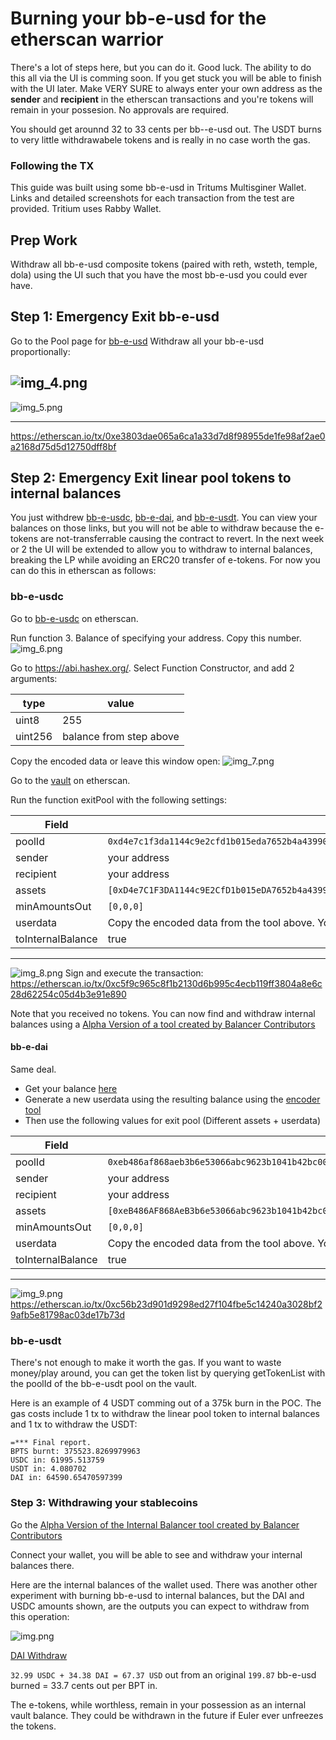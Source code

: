 # Burning your bb-e-usd for the etherscan warrior
There's a lot of steps here, but you can do it.  Good luck.  The ability to do this all via the UI is comming soon.  If you get stuck you will be able to finish with the UI later.  Make VERY SURE to always enter your own address as the **sender** and **recipient** in the etherscan transactions and you're tokens will remain in your possesion.  No approvals are required.

You should get arounnd 32 to 33 cents per bb--e-usd out.  The USDT burns to very little withdrawabele tokens and is really in no case worth the gas.


### Following the TX
This guide was built using some bb-e-usd in Tritums Multisginer Wallet.  Links and detailed screenshots for each transaction from the test are provided.  Tritium uses Rabby Wallet.

## Prep Work
Withdraw all bb-e-usd composite tokens (paired with reth, wsteth, temple, dola) using the UI such that you have the most bb-e-usd you could ever have.

## Step 1: Emergency Exit bb-e-usd 

Go to the Pool page for [bb-e-usd](https://app.balancer.fi/#/ethereum/pool/0x50cf90b954958480b8df7958a9e965752f62712400000000000000000000046f)
Withdraw all your bb-e-usd proportionally:

![img_4.png](images/img_4.png)
---

![img_5.png](images/img_5.png)

---

https://etherscan.io/tx/0xe3803dae065a6ca1a33d7d8f98955de1fe98af2ae0a2168d75d5d12750dff8bf

## Step 2: Emergency Exit linear pool tokens to internal balances

You just withdrew [bb-e-usdc](https://app.balancer.fi/#/ethereum/pool/0xd4e7c1f3da1144c9e2cfd1b015eda7652b4a439900000000000000000000046a), [bb-e-dai](https://app.balancer.fi/#/ethereum/pool/0x50cf90b954958480b8df7958a9e965752f62712400000000000000000000046f), and [bb-e-usdt](https://app.balancer.fi/#/ethereum/pool/0x3c640f0d3036ad85afa2d5a9e32be651657b874f00000000000000000000046b).
You can view your balances on those links, but you will not be able to withdraw because the e-tokens are not-transferrable causing the contract to revert.  In the next week or 2 the UI will be extended to allow you to withdraw to internal balances, breaking the LP while avoiding an ERC20 transfer of e-tokens.  For now you can do this in etherscan as follows:

### bb-e-usdc
Go to [bb-e-usdc](https://etherscan.io/address/0xd4e7c1f3da1144c9e2cfd1b015eda7652b4a4399#readContract) on etherscan.  

Run function 3. Balance of specifying your address.  Copy this number.
![img_6.png](images/img_6.png)

Go to https://abi.hashex.org/.  Select Function Constructor, and add 2 arguments:

| type    | value                    |
|---------|--------------------------|
| uint8   | 255                      |
| uint256 | balance from step above  |

Copy the encoded data or leave this window open:
![img_7.png](images/img_7.png)

Go to the [vault](https://etherscan.io/address/0xBA12222222228d8Ba445958a75a0704d566BF2C8#writeContract) on etherscan.

Run the function exitPool with the following settings:

| Field              | Setting                                                                                                                              |
|--------------------|--------------------------------------------------------------------------------------------------------------------------------------|
| poolId             | `0xd4e7c1f3da1144c9e2cfd1b015eda7652b4a439900000000000000000000046a`                                                                 |
 | sender             | your address                                                                                                                         | 
 | recipient          | your address                                                                                                                         |
 | assets             | `[0xD4e7C1F3DA1144c9E2CfD1b015eDA7652b4a4399,0xA0b86991c6218b36c1d19D4a2e9Eb0cE3606eB48,0xEb91861f8A4e1C12333F42DCE8fB0Ecdc28dA716]` |
 | minAmountsOut      | `[0,0,0]`                                                                                                                            |
 | userdata           | Copy the encoded data from the tool above.  You will need to stick 0x in front of the data.                                          |
 | toInternalBalance  | true                                                                                                                                 |

---

![img_8.png](images/img_8.png)
Sign and execute the transaction: https://etherscan.io/tx/0xc5f9c965c8f1b2130d6b995c4ecb119ff3804a8e6c28d62254c05d4b3e91e890

Note that you received no tokens.  You can now find and withdraw internal balances using a [Alpha Version of a tool created by Balancer Contributors](https://tools.balancer.blue/internalmanager)

#### bb-e-dai
Same deal.
- Get your balance [here](https://etherscan.io/token/0xeb486af868aeb3b6e53066abc9623b1041b42bc0#readContract)
- Generate a new userdata using the resulting balance using the [encoder tool](https://abi.hashex.org/)
- Then use the following values for exit pool (Different assets + userdata)

| Field              | Setting                                                                                                                              |
|--------------------|--------------------------------------------------------------------------------------------------------------------------------------|
| poolId             | `0xeb486af868aeb3b6e53066abc9623b1041b42bc000000000000000000000046c`                                                                 |
 | sender             | your address                                                                                                                         | 
 | recipient          | your address                                                                                                                         |
 | assets             | `[0xeB486AF868AeB3b6e53066abc9623b1041b42bc0,0x6B175474E89094C44Da98b954EedeAC495271d0F,0xe025E3ca2bE02316033184551D4d3Aa22024D9DC]` |
 | minAmountsOut      | `[0,0,0]`                                                                                                                            |
 | userdata           | Copy the encoded data from the tool above.  You will need to stick 0x in front of the data.                                          |
 | toInternalBalance  | true                                                                                                                                 | 

----
![img_9.png](images/img_9.png)
https://etherscan.io/tx/0xc56b23d901d9298ed27f104fbe5c14240a3028bf29afb5e81798ac03de17b73d

### bb-e-usdt
There's not enough to make it worth the gas.  If you want to waste money/play around, you can get the token list by querying getTokenList with the poolId of the bb-e-usdt pool on the vault.

Here is an example of 4 USDT comming out of a 375k burn in the POC.  The gas costs include 1 tx to withdraw the linear pool token to internal balances and 1 tx to withdraw the USDT:
```
=*** Final report.
BPTS burnt: 375523.8269979963
USDC in: 61995.513759
USDT in: 4.080702
DAI in: 64590.65470597399
```

### Step 3: Withdrawing your stablecoins
Go the [Alpha Version of the Internal Balancer tool created by Balancer Contributors](https://tools.balancer.blue/internalmanager)

Connect your wallet, you will be able to see and withdraw your internal balances there.

Here are the internal balances of the wallet used. There was another other experiment with burning bb-e-usd to internal balances, but the DAI and USDC amounts shown, are the outputs you can expect to withdraw from this operation:

![img.png](images/img.png)


[DAI Withdraw](https://etherscan.io/tx/0x213622cf563f5ed029cdc77d5ea4e1ee8471d7f5c833169caf4c6d4c5f3addc9)

`32.99 USDC + 34.38 DAI = 67.37 USD` out from an original `199.87` bb-e-usd burned = 33.7 cents out per BPT in. 

The e-tokens, while worthless, remain in your possession as an internal vault balance.  They could be withdrawn in the future if Euler ever unfreezes the tokens.

